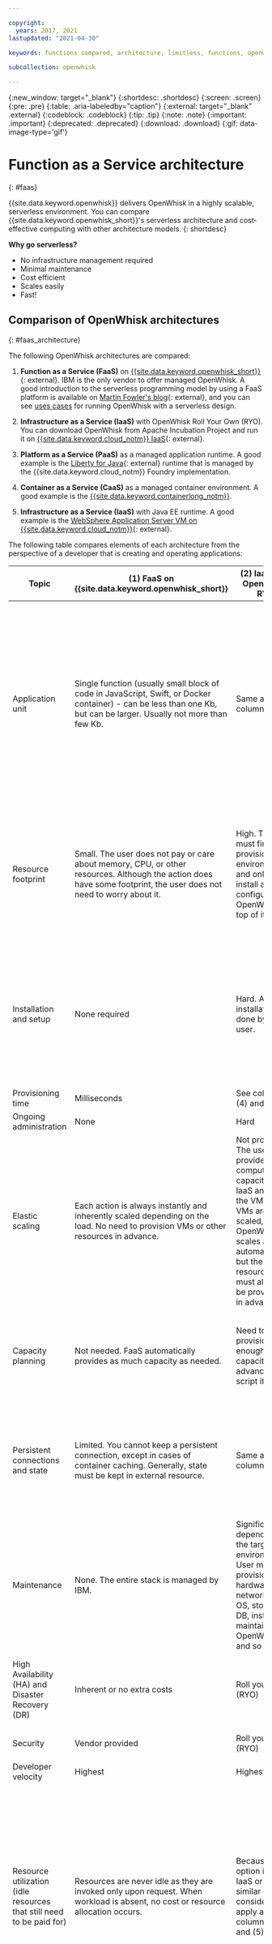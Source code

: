 ```yaml
---

copyright:
  years: 2017, 2021
lastupdated: "2021-04-30"

keywords: functions compared, architecture, limitless, functions, openwhisk, actions, redundancy

subcollection: openwhisk

---
```


{:new_window: target="_blank"}
{:shortdesc: .shortdesc}
{:screen: .screen}
{:pre: .pre}
{:table: .aria-labeledby="caption"}
{:external: target="_blank" .external}
{:codeblock: .codeblock}
{:tip: .tip}
{:note: .note}
{:important: .important}
{:deprecated: .deprecated}
{:download: .download}
{:gif: data-image-type='gif'}


# Function as a Service architecture
{: #faas}

{{site.data.keyword.openwhisk}} delivers OpenWhisk in a highly scalable, serverless environment. You can compare {{site.data.keyword.openwhisk_short}}'s serverless architecture and cost-effective computing with other architecture models.
{: shortdesc}

**Why go serverless?**

- No infrastructure management required
- Minimal maintenance
- Cost efficient
- Scales easily
- Fast!


## Comparison of OpenWhisk architectures
{: #faas_architecture}

The following OpenWhisk architectures are compared:

1. **Function as a Service (FaaS)** on [{{site.data.keyword.openwhisk_short}}](https://cloud.ibm.com/functions/){: external}. IBM is the only vendor to offer managed OpenWhisk. A good introduction to the serverless programming model by using a FaaS platform is available on [Martin Fowler's blog](https://martinfowler.com/articles/serverless.html){: external}, and you can see [uses cases](/docs/openwhisk?topic=openwhisk-use_cases) for running OpenWhisk with a serverless design.

2. **Infrastructure as a Service (IaaS)** with OpenWhisk Roll Your Own (RYO). You can download OpenWhisk from Apache Incubation Project and run it on [{{site.data.keyword.cloud_notm}} IaaS](https://cloud.ibm.com/catalog?category=compute){: external}.

3. **Platform as a Service (PaaS)** as a managed application runtime. A good example is the [Liberty for Java](https://cloud.ibm.com/catalog/starters/liberty-for-java){: external} runtime that is managed by the {{site.data.keyword.cloud_notm}} Foundry implementation.

4. **Container as a Service (CaaS)** as a managed container environment. A good example is the [{{site.data.keyword.containerlong_notm}}](/docs/containers?topic=containers-getting-started).

5. **Infrastructure as a Service (IaaS)** with Java EE runtime. A good example is the [WebSphere Application Server VM on {{site.data.keyword.cloud_notm}}](https://cloud.ibm.com/catalog/services/websphere-application-server){: external}.

The following table compares elements of each architecture from the perspective of a developer that is creating and operating applications:


| Topic | (1) FaaS on {{site.data.keyword.openwhisk_short}} | (2) IaaS with OpenWhisk RYO | (3) PaaS | (4) CaaS | (5) IaaS with Java EE |
| --- | --- | --- | --- | --- | --- |
|	Application unit	|	Single function (usually small block of code in JavaScript, Swift, or Docker container) - can be less than one Kb, but can be larger. Usually not more than few Kb.	|	Same as column (1)	|	Depends on the runtime used. An EAR or WAR file, or other language-specific application bundle, usually relatively large - Kb or even Mb with many services in a bundle, but can be as small as a single service.	|	Docker container is the unit of deployment.	|	VM with App Server with EAR or WAR file and other dependencies - usually sized at Gb.	|
|	Resource footprint	|	Small. The user does not pay or care about memory, CPU, or other resources. Although the action does have some footprint, the user does not need to worry about it.	|	High. The user must first provision IaaS environment and only then install and configure OpenWhisk on top of it.	|	Small. The user pays for memory and CPU for running apps, but nothing for apps that are not running.	|	Small to Medium	|	High. User has to pay for disk storage, memory, CPUs, and possibly other components when the app is running. When it is stopped, only the storage costs occur.	|
|	Installation and setup	|	None required	|	Hard. All installation is done by the user.	|	None required	|	Moderate. Hardware, networking, OS, and container management tools provided by CaaS vendor. Images, connectivity, and instances provided by the user.	|	Hard. Hardware, networking, OS, and initial Java EE installation provided by vendor, with additional configuration, clustering, and scaling by user.	|
|	Provisioning time	|	Milliseconds	|	See columns (4) and (5)	|	Minutes	|	Minutes	|	Hours	|
|	Ongoing administration	|	None	|	Hard	|	None	|	Moderate	|	Hard	|
|	Elastic scaling	|	Each action is always instantly and inherently scaled depending on the load. No need to provision VMs or other resources in advance.	|	Not provided. The user must provide compute capacity on IaaS and scale the VMs. After VMs are scaled, OpenWhisk scales actions automatically, but the resources must already be provisioned in advance.	|	Automatic, but slow to scale. During increased load, for several minutes users might wait for scale action to complete. Auto scaling requires careful tuning.	|	Automatic, but slow to scale. During increased load, for several minutes users might wait for scale action to complete. Auto scaling requires careful tuning.	|	Not provided	|
|	Capacity planning	|	Not needed. FaaS automatically provides as much capacity as needed.	|	Need to provision enough capacity in advance or script it.	|	Some capacity planning is needed, but some automatic capacity increase is provided.	|	Some capacity planning is needed, but some automatic capacity increase is provided.	|	Need to statically provision enough capacity to handle peak workload.	|
|	Persistent connections and state	|	Limited. You cannot keep a persistent connection, except in cases of container caching. Generally, state must be kept in external resource.	|	Same as column (1)	|	Supported. You can keep an open socket or connection for long times and can store state in memory between calls.	|	Supported. You can keep an open socket or connection for long times and can store state in memory between calls.	|	Supported. You can keep an open socket or connection for long times and can store state in memory between calls.	|
|	Maintenance	|	None. The entire stack is managed by IBM.	|	Significant, depending on the target environment, User must provision hardware, networking, OS, storage, DB, install and maintain OpenWhisk, and so on.	|	None. The entire stack is managed by vendor.	|	Significant. User must create and maintain custom images, deploy and manage containers, connections between containers, and so on.	|	Significant. User must allocate VMs, manage, and scale Java EE servers individually.	|
|	High Availability (HA) and Disaster Recovery (DR)	|	Inherent or no extra costs	|	Roll your own (RYO) 	|	Available at extra cost.	|	Failed containers can be automatically restarted.	|	Available at extra cost, semi-automatic. VMs can be automatically failed over.	|
|	Security	|	Vendor provided	|	Roll your own (RYO)	|	Mix of RYO and vendor provided	|	Mix of RYO and vendor provided	|	Roll your own (RYO)	|
|	Developer velocity	|	Highest	|	Highest	|	Highest	|	Average	|	Slow	|
|	Resource utilization (idle resources that still need to be paid for)	|	Resources are never idle as they are invoked only upon request. When workload is absent, no cost or resource allocation occurs.	|	Because this option is using IaaS or CaaS - similar considerations apply as in columns (4) and (5).	|	Some resources can be idle, and autoscaling helps to eliminate idle resources. A number of running instances must always be present, and are likely to be used at less than 50% of their capacity. Stopped instances do not cost anything.	|	Similar to column (3)	|	Some resources can be idle, but autoscaling is not supported. Some number of running instances must always be present, and are likely to be used at less than 50% of their capacity. Stopped instances can incur the cost of storage.	|
|	Maturity	|	Early maturity	|	Early maturity	|	Early maturity	|	Moderate maturity	|	Highly mature	|
|	Resource limits	|	[Some limits exist](/docs/openwhisk?topic=openwhisk-limits)	|	Depends on allocated resources	|	No	|	No	|	No	|
|	Latency for rarely used services	|	Rare requests can initially see several seconds response time, but remain in MS range for subsequent requests.	|	Depends	|	Low	|	Low	|	Low - assuming the system has enough resources.	|
|	Best type of application	|	Event processing, IoT, Mobile backend, microservices. Definitely not for monolithic applications. See [use cases](/docs/openwhisk?topic=openwhisk-use_cases).	|	Same as column (1), but when user wants to run on non-IBM Cloud or run on premises.	|	Web applications with 24x7 workload load, stateful services that need to keep the connection open for long periods of time. Can be used to run microservices or monolithic applications.	|	Ideal for microservices applications.	|	Traditional enterprise applications that are migrated from on premises to the cloud. Ideal for monolithic applications.	|
|	Charging granularity and billing	|	[Per blocks of 100 milliseconds](https://cloud.ibm.com/functions/learn/pricing){: external}	|	Depends on implementation - If IaaS or CaaS are used, then similar considerations apply - See columns (4) and (5).	|	Usually charged per hour (rarely per minute) for bundle of resources (CPU + memory + some disk space).	|	Similar to column (3).	|	Similar to column (3).	|
|	Total cost of ownership	|	Low. For optimal usage, applications are likely to cost an order of magnitude less than alternatives. Because resources are automatically scaled, over provisioning does not occur.	|	Depends. For cloud deployments, it is likely to be more expensive than OpenWhisk FaaS, but on premises deployment can be cheaper than traditional architectures.	|	Relatively low. The user does not need to provision or manage resources, and can focus on application development. Some level of over provisioning compared to serverless	|	Moderate. The user needs to provision and manage containers and application, and could see some level of over provisioning compared to serverless or PaaS.	|	Relatively high. Consider that the migration of legacy applications into the cloud native model could be prohibitively expensive, this option can be a viable and economical choice for those apps.	|

## Cost considerations for {{site.data.keyword.openwhisk_short}}
{: #faas_cost}

The infrastructure for your testing, staging, load testing, and other environments can be costly. It takes time to set them up, and because they usually operate 24x7, they are often underutilized and consume large amounts of capacity. By using a serverless architecture, costs for any number of environments are generated based on load instead of the number of environments defined.
{: shortdesc}

To estimate costs for a serverless application, you can use the [pricing calculator](https://cloud.ibm.com/functions/learn/pricing){: external}.

### Limitless capacity
{: #faas_capacity}

In traditional architectures, each service consumes the amount of capacity that is allocated to them and you are billed for the capacity consumption. {{site.data.keyword.openwhisk_short}}'s serverless architecture reduces the constraint on the granularity of your microservices architecture.

When not in use, {{site.data.keyword.openwhisk_short}} costs nothing. Your code runs only when a specific action occurs, such as an HTTP call, database state change, or other type of event that triggers the execution of your code. You get billed by millisecond of execution time rounded up to the nearest 100 MS, not per hour of VM utilization regardless of whether that VM was doing useful work. Because you pay only when events are consumed and not based on the number of environments, you can break down your app into 100, 1000, or even more microservices.

### Run actions in any region
{: #faas_region}

In traditional architectures, code must be running in each region to be executed there and the infrastructure for that region must also be paid for. With {{site.data.keyword.openwhisk_short}}, actions can be deployed and made available to run in any region at no extra cost. You can increase the availability and resiliency of your code without the traditional cost restrictions.

### Redundancy by design
{: #faas_redundancy}

In traditional architectures, apps must be redundant. With {{site.data.keyword.openwhisk_short}}, processes don't need to be highly available (HA) because serverless apps are stateless and request-event that is driven by design. By eliminating the need for explicitly creating redundancy, the stateless nature of serverless apps can significantly reduce infrastructure costs.
